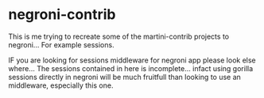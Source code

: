 negroni-contrib
===============

This is me trying to recreate some of the martini-contrib projects to negroni... For example sessions.

IF you are looking for sessions middleware for negroni app please look else where... The sessions contained in here is incomplete... infact using gorilla sessions directly in negroni will be much fruitfull than looking to use an middleware, especially this one.
